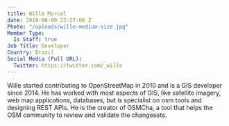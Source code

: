 ```yaml
---
title: Wille Marcel
date: 2018-06-09 23:27:00 Z
Photo: "/uploads/wille-medium-size.jpg"
Member Type:
  Is Staff: true
Job Title: Developer
Country: Brazil
Social Media (Full URL):
  Twitter: https://twitter.com/_wille
---
```


Wille started contributing to OpenStreetMap in 2010 and is a GIS developer since 2014. He has worked with most aspects of GIS, like satellite imagery, web map applications, databases, but is specialist on osm tools and designing REST APIs. He is the creator of OSMCha, a tool that helps the OSM community to review and validate the changesets.
